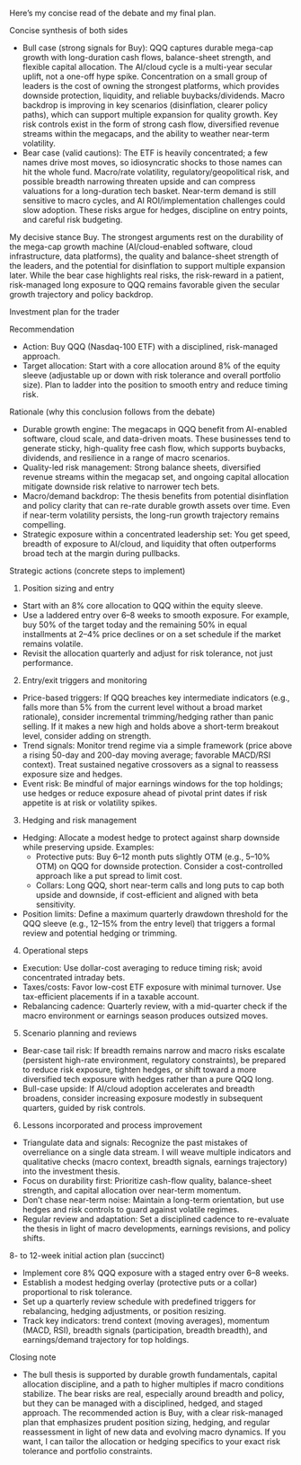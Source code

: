 Here’s my concise read of the debate and my final plan.

Concise synthesis of both sides
- Bull case (strong signals for Buy): QQQ captures durable mega-cap growth with long-duration cash flows, balance-sheet strength, and flexible capital allocation. The AI/cloud cycle is a multi-year secular uplift, not a one-off hype spike. Concentration on a small group of leaders is the cost of owning the strongest platforms, which provides downside protection, liquidity, and reliable buybacks/dividends. Macro backdrop is improving in key scenarios (disinflation, clearer policy paths), which can support multiple expansion for quality growth. Key risk controls exist in the form of strong cash flow, diversified revenue streams within the megacaps, and the ability to weather near-term volatility.
- Bear case (valid cautions): The ETF is heavily concentrated; a few names drive most moves, so idiosyncratic shocks to those names can hit the whole fund. Macro/rate volatility, regulatory/geopolitical risk, and possible breadth narrowing threaten upside and can compress valuations for a long-duration tech basket. Near-term demand is still sensitive to macro cycles, and AI ROI/implementation challenges could slow adoption. These risks argue for hedges, discipline on entry points, and careful risk budgeting.

My decisive stance
Buy. The strongest arguments rest on the durability of the mega-cap growth machine (AI/cloud-enabled software, cloud infrastructure, data platforms), the quality and balance-sheet strength of the leaders, and the potential for disinflation to support multiple expansion later. While the bear case highlights real risks, the risk-reward in a patient, risk-managed long exposure to QQQ remains favorable given the secular growth trajectory and policy backdrop.

Investment plan for the trader

Recommendation
- Action: Buy QQQ (Nasdaq-100 ETF) with a disciplined, risk-managed approach.
- Target allocation: Start with a core allocation around 8% of the equity sleeve (adjustable up or down with risk tolerance and overall portfolio size). Plan to ladder into the position to smooth entry and reduce timing risk.

Rationale (why this conclusion follows from the debate)
- Durable growth engine: The megacaps in QQQ benefit from AI-enabled software, cloud scale, and data-driven moats. These businesses tend to generate sticky, high-quality free cash flow, which supports buybacks, dividends, and resilience in a range of macro scenarios.
- Quality-led risk management: Strong balance sheets, diversified revenue streams within the megacap set, and ongoing capital allocation mitigate downside risk relative to narrower tech bets.
- Macro/demand backdrop: The thesis benefits from potential disinflation and policy clarity that can re-rate durable growth assets over time. Even if near-term volatility persists, the long-run growth trajectory remains compelling.
- Strategic exposure within a concentrated leadership set: You get speed, breadth of exposure to AI/cloud, and liquidity that often outperforms broad tech at the margin during pullbacks.

Strategic actions (concrete steps to implement)

1) Position sizing and entry
- Start with an 8% core allocation to QQQ within the equity sleeve.
- Use a laddered entry over 6–8 weeks to smooth exposure. For example, buy 50% of the target today and the remaining 50% in equal installments at 2–4% price declines or on a set schedule if the market remains volatile.
- Revisit the allocation quarterly and adjust for risk tolerance, not just performance.

2) Entry/exit triggers and monitoring
- Price-based triggers: If QQQ breaches key intermediate indicators (e.g., falls more than 5% from the current level without a broad market rationale), consider incremental trimming/hedging rather than panic selling. If it makes a new high and holds above a short-term breakout level, consider adding on strength.
- Trend signals: Monitor trend regime via a simple framework (price above a rising 50-day and 200-day moving average; favorable MACD/RSI context). Treat sustained negative crossovers as a signal to reassess exposure size and hedges.
- Event risk: Be mindful of major earnings windows for the top holdings; use hedges or reduce exposure ahead of pivotal print dates if risk appetite is at risk or volatility spikes.

3) Hedging and risk management
- Hedging: Allocate a modest hedge to protect against sharp downside while preserving upside. Examples:
  - Protective puts: Buy 6–12 month puts slightly OTM (e.g., 5–10% OTM) on QQQ for downside protection. Consider a cost-controlled approach like a put spread to limit cost.
  - Collars: Long QQQ, short near-term calls and long puts to cap both upside and downside, if cost-efficient and aligned with beta sensitivity.
- Position limits: Define a maximum quarterly drawdown threshold for the QQQ sleeve (e.g., 12–15% from the entry level) that triggers a formal review and potential hedging or trimming.

4) Operational steps
- Execution: Use dollar-cost averaging to reduce timing risk; avoid concentrated intraday bets.
- Taxes/costs: Favor low-cost ETF exposure with minimal turnover. Use tax-efficient placements if in a taxable account.
- Rebalancing cadence: Quarterly review, with a mid-quarter check if the macro environment or earnings season produces outsized moves.

5) Scenario planning and reviews
- Bear-case tail risk: If breadth remains narrow and macro risks escalate (persistent high-rate environment, regulatory constraints), be prepared to reduce risk exposure, tighten hedges, or shift toward a more diversified tech exposure with hedges rather than a pure QQQ long.
- Bull-case upside: If AI/cloud adoption accelerates and breadth broadens, consider increasing exposure modestly in subsequent quarters, guided by risk controls.

6) Lessons incorporated and process improvement
- Triangulate data and signals: Recognize the past mistakes of overreliance on a single data stream. I will weave multiple indicators and qualitative checks (macro context, breadth signals, earnings trajectory) into the investment thesis.
- Focus on durability first: Prioritize cash-flow quality, balance-sheet strength, and capital allocation over near-term momentum.
- Don’t chase near-term noise: Maintain a long-term orientation, but use hedges and risk controls to guard against volatile regimes.
- Regular review and adaptation: Set a disciplined cadence to re-evaluate the thesis in light of macro developments, earnings revisions, and policy shifts.

8- to 12-week initial action plan (succinct)
- Implement core 8% QQQ exposure with a staged entry over 6–8 weeks.
- Establish a modest hedging overlay (protective puts or a collar) proportional to risk tolerance.
- Set up a quarterly review schedule with predefined triggers for rebalancing, hedging adjustments, or position resizing.
- Track key indicators: trend context (moving averages), momentum (MACD, RSI), breadth signals (participation, breadth breadth), and earnings/demand trajectory for top holdings.

Closing note
- The bull thesis is supported by durable growth fundamentals, capital allocation discipline, and a path to higher multiples if macro conditions stabilize. The bear risks are real, especially around breadth and policy, but they can be managed with a disciplined, hedged, and staged approach. The recommended action is Buy, with a clear risk-managed plan that emphasizes prudent position sizing, hedging, and regular reassessment in light of new data and evolving macro dynamics. If you want, I can tailor the allocation or hedging specifics to your exact risk tolerance and portfolio constraints.